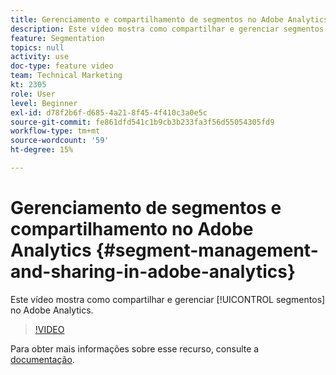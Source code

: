 ```yaml
---
title: Gerenciamento e compartilhamento de segmentos no Adobe Analytics
description: Este vídeo mostra como compartilhar e gerenciar segmentos no Adobe Analytics.
feature: Segmentation
topics: null
activity: use
doc-type: feature video
team: Technical Marketing
kt: 2305
role: User
level: Beginner
exl-id: d78f2b6f-d685-4a21-8f45-4f410c3a0e5c
source-git-commit: fe861dfd541c1b9cb3b233fa3f56d55054305fd9
workflow-type: tm+mt
source-wordcount: '59'
ht-degree: 15%

---
```


#  Gerenciamento de segmentos e compartilhamento no Adobe Analytics {#segment-management-and-sharing-in-adobe-analytics}

Este vídeo mostra como compartilhar e gerenciar [!UICONTROL segmentos] no Adobe Analytics.

>[!VIDEO](https://video.tv.adobe.com/v/25402/?quality=12)

Para obter mais informações sobre esse recurso, consulte a [documentação](https://experienceleague.adobe.com/docs/analytics/components/segmentation/segmentation-workflow/seg-manage.html?lang=en).
